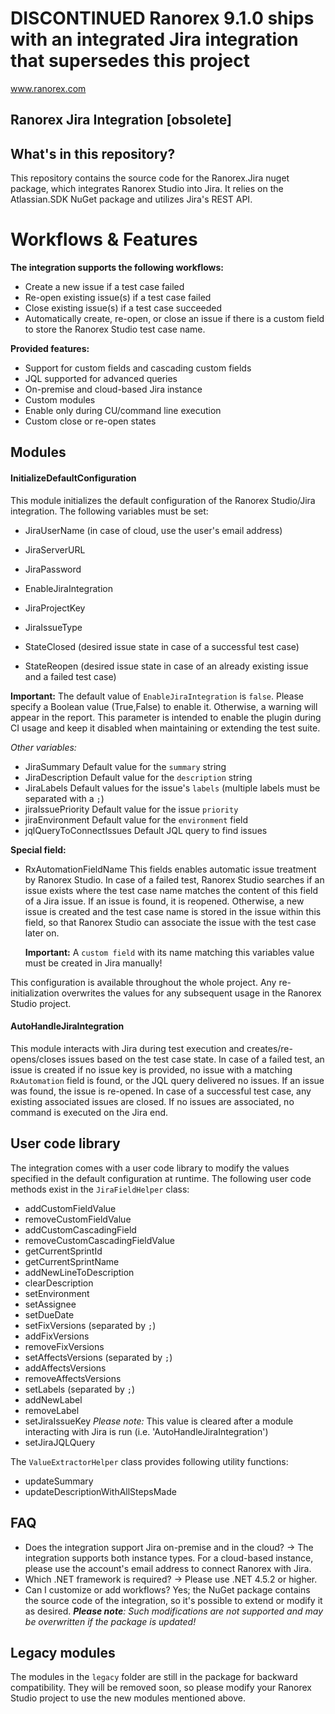 # DISCONTINUED Ranorex 9.1.0 ships with an integrated Jira integration that supersedes this project
www.ranorex.com

## Ranorex Jira Integration [obsolete]

## What's in this repository?

This repository contains the source code for the Ranorex.Jira nuget package, which integrates Ranorex Studio into Jira. It relies on the Atlassian.SDK NuGet package and utilizes Jira's REST API.

# Workflows & Features

**The integration supports the following workflows:**
  * Create a new issue if a test case failed
  * Re-open existing issue(s) if a test case failed
  * Close existing issue(s) if a test case succeeded
  * Automatically create, re-open, or close an issue if there is a custom field to store the Ranorex Studio test case name.

**Provided features:**
  * Support for custom fields and cascading custom fields
  * JQL supported for advanced queries
  * On-premise and cloud-based Jira instance
  * Custom modules
  * Enable only during CU/command line execution
  * Custom close or re-open states

## Modules
#### InitializeDefaultConfiguration
This module initializes the default configuration of the Ranorex Studio/Jira integration.
The following variables must be set:
  * JiraUserName (in case of cloud, use the user's email address)
  * JiraServerURL
  * JiraPassword
  * EnableJiraIntegration
      
  * JiraProjectKey
  * JiraIssueType
  * StateClosed (desired issue state in case of a successful test case)
  * StateReopen (desired issue state in case of an already existing issue and a failed test case)

__Important:__
The default value of `EnableJiraIntegration` is `false`. Please specify a Boolean value (True,False) to enable it. Otherwise, a warning will appear in the report. This parameter is intended to enable the plugin during CI usage and keep it disabled when maintaining or extending the test suite.

*Other variables:*
  * JiraSummary
    Default value for the `summary` string
  * JiraDescription
    Default value for the `description` string
  * JiraLabels
    Default values for the issue's `labels` (multiple labels must be separated with a `;`)
  * jiraIssuePriority
    Default value for the issue `priority`
  * jiraEnvironment
    Default value for the `environment` field
  * jqlQueryToConnectIssues
    Default JQL query to find issues

**Special field:**
  * RxAutomationFieldName
    This fields enables automatic issue treatment by Ranorex Studio. In case of a failed test, Ranorex Studio searches if an issue exists where the test case name matches the content of this field of a Jira issue. If an issue is found, it is reopened. Otherwise, a new issue is created and the test case name is stored in the issue within this field, so that Ranorex Studio can associate the issue with the test case later on.

    __Important:__ A `custom field` with its name matching this variables value must be created in Jira manually!

This configuration is available throughout the whole project. Any re-initialization overwrites the values for any subsequent usage in the Ranorex Studio project.


#### AutoHandleJiraIntegration
This module interacts with Jira during test execution and creates/re-opens/closes issues based on the test case state. In case of a failed test, an issue is created if no issue key is provided, no issue with a matching `RxAutomation` field is found, or the JQL query delivered no issues. If an issue was found, the issue is re-opened.
In case of a successful test case, any existing associated issues are closed. If no issues are associated, no command is executed on the Jira end.


## User code library
The integration comes with a user code library to modify the values specified in the default configuration at runtime.
The following user code methods exist in the `JiraFieldHelper` class:
  * addCustomFieldValue
  * removeCustomFieldValue
  * addCustomCascadingField
  * removeCustomCascadingFieldValue
  * getCurrentSprintId
  * getCurrentSprintName
  * addNewLineToDescription
  * clearDescription
  * setEnvironment
  * setAssignee
  * setDueDate
  * setFixVersions (separated by `;`)
  * addFixVersions
  * removeFixVersions
  * setAffectsVersions (separated by `;`)
  * addAffectsVersions
  * removeAffectsVersions
  * setLabels (separated by `;`)
  * addNewLabel
  * removeLabel
  * setJiraIssueKey
    *Please note:* This value is cleared after a module interacting with Jira is run (i.e. 'AutoHandleJiraIntegration')
  * setJiraJQLQuery

The `ValueExtractorHelper` class provides following utility functions:
  * updateSummary
  * updateDescriptionWithAllStepsMade



## FAQ
  * Does the integration support Jira on-premise and in the cloud?
    &rarr; The integration supports both instance types. For a cloud-based instance, please use the account's email address to connect Ranorex with Jira.
  * Which .NET framework is required?
    &rarr; Please use  .NET 4.5.2 or higher.
  * Can I customize or add workflows?
    Yes; the NuGet package contains the source code of the integration, so it's possible to extend or modify it as desired.
    *__Please note__: Such  modifications are not supported and may be overwritten if the package is updated!* 


## Legacy modules
The modules in the `legacy` folder are still in the package for backward compatibility. They will be removed soon, so please modify your Ranorex Studio project to use the new modules mentioned above.
